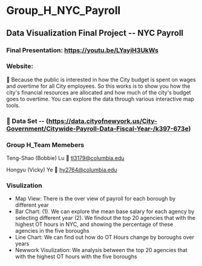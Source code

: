 # Group_H_NYC_Payroll

## Data Visualization Final Project -- NYC Payroll

### Final Presentation: https://youtu.be/LYayiH3UkWs

### Website: 

👀 Because the public is interested in how the City budget is spent on wages and overtime for all City employees. So this works is to show you how the city's financial resources are allocated and how much of the city's budget goes to overtime. You can explore the data through various interactive map tools.

### 🏁 Data Set -- (https://data.cityofnewyork.us/City-Government/Citywide-Payroll-Data-Fiscal-Year-/k397-673e)

### Group H_Team Memebers

Teng-Shao (Bobbie) Lu
📧 tl3179@columbia.edu

Hongyu (Vicky) Ye
📧 hy2764@columbia.edu

### Visulization
- Map View: There is the over view of payroll for each borough by different year
- Bar Chart: 
  (1). We can explore the mean base salary for each agency by selecting different year
  (2). We findout the top 20 agencies that with the highest OT hours in NYC, and showing the percentage of these          agencies in the five boroughs 
- Line Chart: We can find out how do OT Hours change by boroughs over years
- Newwork Visulization: We analysis between the top 20 agencies that with the highest OT hours with the five boroughs


